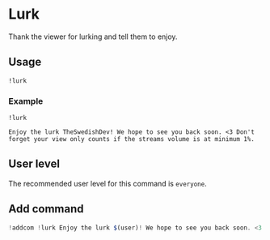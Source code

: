 # Lurk
Thank the viewer for lurking and tell them to enjoy.

## Usage
`!lurk`

### Example
`!lurk`

```
Enjoy the lurk TheSwedishDev! We hope to see you back soon. <3 Don't forget your view only counts if the streams volume is at minimum 1%.
```

## User level
The recommended user level for this command is `everyone`.

## Add command
```js
!addcom !lurk Enjoy the lurk $(user)! We hope to see you back soon. <3 Don't forget your view only counts if the streams volume is at minimum 1%.
```
